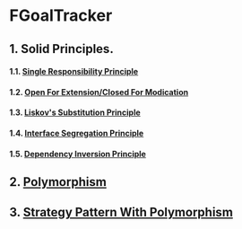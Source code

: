 # FGoalTracker

## 1. Solid Principles.  
####   1.1. [Single Responsibility Principle](https://github.com/EdemAfflu/FoundationsChecklist/tree/main/src/com/company/singleresponsibility)
####   1.2. [Open For Extension/Closed For Modication](https://github.com/EdemAfflu/FoundationsChecklist/tree/main/src/com/company/openclosed)
####   1.3. [Liskov's Substitution Principle](https://github.com/EdemAfflu/FoundationsChecklist/tree/main/src/com/company/liskovsubstitution)
####   1.4. [Interface Segregation Principle](https://github.com/EdemAfflu/FoundationsChecklist/tree/main/src/com/company/interfacesubstitution)
####   1.5. [Dependency Inversion Principle](https://github.com/EdemAfflu/FoundationsChecklist/tree/main/src/com/company/dependencyinversion)

## 2. [Polymorphism](https://github.com/EdemAfflu/FoundationsChecklist/tree/main/src/com/company/polymorphism)
## 3. [Strategy Pattern With Polymorphism](https://github.com/EdemAfflu/FoundationsChecklist/tree/main/src/com/company/strategypatternpolymorphism)
